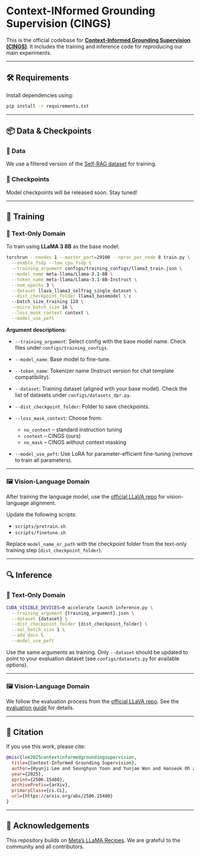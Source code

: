 # Context-INformed Grounding Supervision (CINGS)

This is the official codebase for [**Context-Informed Grounding Supervision (CINGS)**](https://arxiv.org/abs/2506.15480). It includes the training and inference code for reproducing our main experiments.

---

## 🛠️ Requirements

Install dependencies using:

```bash
pip install -r requirements.txt
```

---

## 📦 Data & Checkpoints

### 🔹 Data

We use a filtered version of the [Self-RAG dataset](https://huggingface.co/datasets/selfrag/selfrag_train_data) for training.

### 🔹 Checkpoints

Model checkpoints will be released soon. Stay tuned!

---

## 🚀 Training

### 📝 Text-Only Domain

To train using **LLaMA 3 8B** as the base model:

```bash
torchrun --nnodes 1 --master_port=29100 --nproc_per_node 8 train.py \
  --enable_fsdp --low_cpu_fsdp \
  --training_argument configs/training_configs/llama3_train.json \
  --model_name meta-llama/Llama-3.1-8B \
  --token_name meta-llama/Llama-3.1-8B-Instruct \
  --num_epochs 3 \
  --dataset llava_llama3_selfrag_single_dataset \
  --dist_checkpoint_folder llama3_basemodel \`c
  --batch_size_training 128 \
  --micro_batch_size 16 \
  --loss_mask_context context \
  --model_use_peft
```

**Argument descriptions:**

* `--training_argument`: Select config with the base model name. Check files under `configs/training_configs`.
* `--model_name`: Base model to fine-tune.
* `--token_name`: Tokenizer name (Instruct version for chat template compatibility).
* `--dataset`: Training dataset (aligned with your base model). Check the list of datasets under `configs/datasets_dpr.py`.
* `--dist_checkpoint_folder`: Folder to save checkpoints.
* `--loss_mask_context`: Choose from:

  * `no_context` – standard instruction tuning
  * `context` – CINGS (ours)
  * `no_mask` – CINGS without context masking
* `--model_use_peft`: Use LoRA for parameter-efficient fine-tuning (remove to train all parameters).

---

### 🖼️ Vision-Language Domain

After training the language model, use the [official LLaVA repo](https://github.com/haotian-liu/LLaVA) for vision-language alignment.

Update the following scripts:

* `scripts/pretrain.sh`
* `scripts/finetune.sh`

Replace `model_name_or_path` with the checkpoint folder from the text-only training step (`dist_checkpoint_folder`).

---

## 🔍 Inference

### 📝 Text-Only Domain

```bash
CUDA_VISIBLE_DEVICES=0 accelerate launch inference.py \
  --training_argument {training_argument}.json \
  --dataset {dataset} \
  --dist_checkpoint_folder {dist_checkpoint_folder} \
  --val_batch_size 1 \
  --add_docs \
  --model_use_peft
```

Use the same arguments as training. Only `--dataset` should be updated to point to your evaluation dataset (see `configs/datasets.py` for available options).

---

### 🖼️ Vision-Language Domain

We follow the evaluation process from the [official LLaVA repo](https://github.com/haotian-liu/LLaVA). See the [evaluation guide](https://github.com/haotian-liu/LLaVA/blob/main/docs/Evaluation.md) for details.

---

## 📖 Citation

If you use this work, please cite:

```bibtex
@misc{lee2025contextinformedgroundingsupervision,
  title={Context-Informed Grounding Supervision},
  author={Hyunji Lee and Seunghyun Yoon and Yunjae Won and Hanseok Oh and Geewook Kim and Trung Bui and Franck Dernoncourt and Elias Stengel-Eskin and Mohit Bansal and Minjoon Seo},
  year={2025},
  eprint={2506.15480},
  archivePrefix={arXiv},
  primaryClass={cs.CL},
  url={https://arxiv.org/abs/2506.15480}
}
```

---

## 🙏 Acknowledgements

This repository builds on [Meta’s LLaMA Recipes](https://github.com/facebookresearch/llama-recipes). We are grateful to the community and all contributors.
